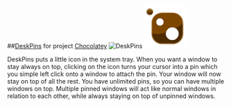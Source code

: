 ##[DeskPins](http://www.softpedia.com/get/Desktop-Enhancements/Other-Desktop-Enhancements/DeskPins.shtml) for project [Chocolatey](https://chocolatey.org)
![DeskPins](https://cdn.rawgit.com/zersh01/chocolatey-deskpins/master/Icon.png)
![Chocolatey Logo](https://github.com/chocolatey/chocolatey/raw/master/docs/logo/chocolateyicon.gif)

 
 DeskPins puts a little icon in the system tray. 
 When you want a window to stay always on top, clicking on the icon turns your cursor 
 into a pin which you simple left click onto a window to attach the pin. 
 Your window will now stay on top of all the rest. You have unlimited pins,
 so you can have multiple windows on top. Multiple pinned windows will act like 
 normal windows in relation to each other, while always staying on top of unpinned windows. 